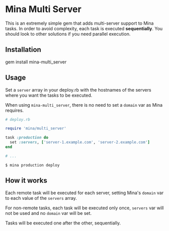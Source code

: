 Mina Multi Server
====

This is an extremely simple gem that adds multi-server support to Mina tasks. In
order to avoid complexity, each task is executed **sequentially**. You should
look to other solutions if you need parallel execution.

## Installation

gem install mina-multi_server

## Usage

Set a `server` array in your deploy.rb with the hostnames of the servers where
you want the tasks to be executed.

When using `mina-multi_server`, there is no need to set a `domain` var as Mina
requires.


```ruby
# deploy.rb

require 'mina/multi_server'

task :production do
  set :servers, ['server-1.example.com', 'server-2.example.com']
end

# ...

```

```console
$ mina production deploy
```

## How it works

Each remote task will be executed for each server, setting Mina's `domain` var
to each value of the `servers` array.

For non-remote tasks, each task will be executed only once, `servers` var will
not be used and no `domain` var will be set.

Tasks will be executed one after the other, sequentially.
